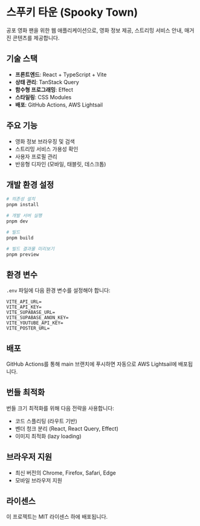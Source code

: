 # 스푸키 타운 (Spooky Town)

공포 영화 팬을 위한 웹 애플리케이션으로, 영화 정보 제공, 스트리밍 서비스 안내, 매거진 콘텐츠를 제공합니다.

## 기술 스택

- **프론트엔드**: React + TypeScript + Vite
- **상태 관리**: TanStack Query
- **함수형 프로그래밍**: Effect
- **스타일링**: CSS Modules
- **배포**: GitHub Actions, AWS Lightsail

## 주요 기능

- 영화 정보 브라우징 및 검색
- 스트리밍 서비스 가용성 확인
- 사용자 프로필 관리
- 반응형 디자인 (모바일, 태블릿, 데스크톱)

## 개발 환경 설정

````bash
# 의존성 설치
pnpm install

# 개발 서버 실행
pnpm dev

# 빌드
pnpm build

# 빌드 결과물 미리보기
pnpm preview
````


## 환경 변수

`.env` 파일에 다음 환경 변수를 설정해야 합니다:

````
VITE_API_URL=
VITE_API_KEY=
VITE_SUPABASE_URL=
VITE_SUPABASE_ANON_KEY=
VITE_YOUTUBE_API_KEY=
VITE_POSTER_URL=
````


## 배포

GitHub Actions를 통해 main 브랜치에 푸시하면 자동으로 AWS Lightsail에 배포됩니다.

## 번들 최적화

번들 크기 최적화를 위해 다음 전략을 사용합니다:

- 코드 스플리팅 (라우트 기반)
- 벤더 청크 분리 (React, React Query, Effect)
- 이미지 최적화 (lazy loading)

## 브라우저 지원

- 최신 버전의 Chrome, Firefox, Safari, Edge
- 모바일 브라우저 지원

## 라이센스

이 프로젝트는 MIT 라이센스 하에 배포됩니다.

